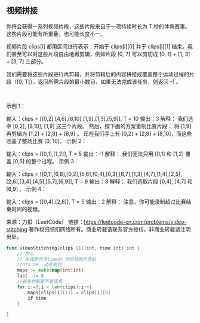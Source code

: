 ## 视频拼接
你将会获得一系列视频片段，这些片段来自于一项持续时长为 T 秒的体育赛事。这些片段可能有所重叠，也可能长度不一。

视频片段 clips[i] 都用区间进行表示：开始于 clips[i][0] 并于 clips[i][1] 结束。我们甚至可以对这些片段自由地再剪辑，例如片段 [0, 7] 可以剪切成 [0, 1] + [1, 3] + [3, 7] 三部分。

我们需要将这些片段进行再剪辑，并将剪辑后的内容拼接成覆盖整个运动过程的片段（[0, T]）。返回所需片段的最小数目，如果无法完成该任务，则返回 -1 。

 

示例 1：

输入：clips = [[0,2],[4,6],[8,10],[1,9],[1,5],[5,9]], T = 10
输出：3
解释：
我们选中 [0,2], [8,10], [1,9] 这三个片段。
然后，按下面的方案重制比赛片段：
将 [1,9] 再剪辑为 [1,2] + [2,8] + [8,9] 。
现在我们手上有 [0,2] + [2,8] + [8,10]，而这些涵盖了整场比赛 [0, 10]。
示例 2：

输入：clips = [[0,1],[1,2]], T = 5
输出：-1
解释：
我们无法只用 [0,1] 和 [1,2] 覆盖 [0,5] 的整个过程。
示例 3：

输入：clips = [[0,1],[6,8],[0,2],[5,6],[0,4],[0,3],[6,7],[1,3],[4,7],[1,4],[2,5],[2,6],[3,4],[4,5],[5,7],[6,9]], T = 9
输出：3
解释： 
我们选取片段 [0,4], [4,7] 和 [6,9] 。
示例 4：

输入：clips = [[0,4],[2,8]], T = 5
输出：2
解释：
注意，你可能录制超过比赛结束时间的视频。

来源：力扣（LeetCode）
链接：https://leetcode-cn.com/problems/video-stitching
著作权归领扣网络所有。商业转载请联系官方授权，非商业转载请注明出处。
```go
func videoStitching(clips [][]int, time int) int {
    // 贪心
    // 先找到包含time的 然后找到包含的 
    //dfs OR  动态规划
    maps := make(map[int]int)
    last  := 0
    //首先判断是不是连贯
    for i:=0;i < len(clips);i++{
        maps[clips[i][1]] = clips[i][0]
        if time  
    }

}
```
